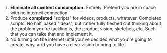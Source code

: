1. **Eliminate all content consumption**. Entirely. Pretend you are in space with no internet connection.
2. Produce **completed** "scripts" for videos, products, whatever. Completed scripts. No half baked "ideas", but rather fully fleshed out thinking about the problem you're tackling is, the product vision, sketches, etc. Such that you can take that and implement it.
3. No turning on the internet until you've decided what you're going to create, why, and you have a clear vision to bring to life.